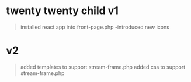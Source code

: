 # twenty twenty child v1


> installed react app into front-page.php
	-introduced new icons

# v2

>added templates to support stream-frame.php
>added css to support stream-frame.php